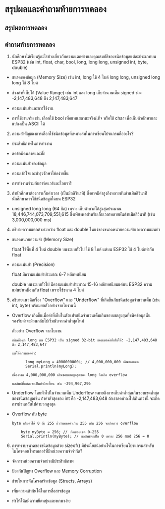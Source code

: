 # สรุปผลและคำถามท้ายการทดลอง

## สรุปผลการทดลอง


## คำถามท้ายการทดลอง

1. นักศึกษาได้เรียนรู้อะไรบ้างเกี่ยวกับความแตกต่างและคุณสมบัติของชนิดข้อมูลแต่ละประเภทบน ESP32 (เช่น int, float, char, bool, long, long long, unsigned int, byte, double)

- ขนาดของข้อมูล (Memory Size) เช่น int, long ใช้ 4 ไบต์ long long, unsigned long long ใช้ 8 ไบต์

- ช่วงค่าที่เก็บได้ (Value Range) เช่น int และ long เก็บจำนวนเต็ม signed ช่วง -2,147,483,648 ถึง 2,147,483,647

- ความแม่นยำและการใช้งาน 

- การใช้งานจริง เช่น เลือกใช้ bool เพื่อแทนสถานะจริง/เท็จ หรือใช้ char เพื่อเก็บตัวอักษรและแปลงเป็น ASCII ได้

2. ความสำคัญของการเลือกใช้ชนิดข้อมูลที่เหมาะสมในการเขียนโปรแกรมคืออะไร?

- ประสิทธิภาพในการทำงาน
  
- ลดข้อผิดพลาดและบั๊ก
  
- ความแม่นยำของข้อมูล

- ความเข้าใจและบำรุงรักษาโค้ดง่ายขึ้น

- การทำงานร่วมกับฮาร์ดแวร์และไลบรารี

3. ถ้านักศึกษาต้องการเก็บค่าเวลา (เป็นมิลลิวินาที) ซึ่งอาจมีค่าสูงถึงหลายพันล้านมิลลิวินาที นักศึกษาควรใช้ชนิดข้อมูลใดบน ESP32

- unsigned long long (64 บิต) เพราะ เก็บค่าบวกได้สูงสุดประมาณ 18,446,744,073,709,551,615 ซึ่งเพียงพอสำหรับเก็บเวลาหลายพันล้านมิลลิวินาที (เช่น 3,000,000,000 ms)

  
4. อธิบายความแตกต่างระหว่าง float และ double ในแง่ของขนาดหน่วยความจำและความแม่นยำ

- ขนาดหน่วยความจำ (Memory Size)
  
  float ใช้พื้นที่ 4 ไบต์ double บนระบบทั่วไป ใช้ 8 ไบต์ แต่บน ESP32 ใช้ 4 ไบต์เท่ากับ float

- ความแม่นยำ (Precision)
  
  float มีความแม่นยำประมาณ 6-7 หลักทศนิยม
  
  double บนระบบทั่วไป มีความแม่นยำประมาณ 15-16 หลักทศนิยมแต่บน ESP32 ความแม่นยำเหมือนกับ float เพราะใช้ขนาด 4 ไบต์
5. อธิบายแนวคิดเรื่อง "Overflow" และ "Underflow" ที่เกิดขึ้นกับชนิดข้อมูลจำนวนเต็ม (เช่น int, byte) พร้อมยกตัวอย่างจากใบงานนี้

- Overflow เกิดขึ้นเมื่อค่าที่เก็บในตัวแปรชนิดจำนวนเต็มเกินขอบเขตสูงสุดที่ชนิดข้อมูลนั้นรองรับค่าจะม้วนกลับไปเริ่มนับจากค่าต่ำสุดใหม่

    ตัวอย่าง Overflow จากใบงาน

      ชนิดข้อมูล long บน ESP32 เป็น signed 32-bit ขอบเขตค่าที่เก็บได้: -2,147,483,648 ถึง 2,147,483,647

      แต่โค้ดกำหนดค่า:

            long myLong = 4000000000L; // 4,000,000,000 เกินขอบเขต
            Serial.println(myLong);

      เนื่องจาก 4,000,000,000 เกินขอบเขตสูงสุดของ long จึงเกิด overflow

      ผลลัพธ์ที่แสดงจะเป็นค่าผิดเพี้ยน เช่น -294,967,296

- Underflow โดยทั่วไปในจำนวนเต็ม Underflow หมายถึงการเก็บค่าต่ำสุดเกินขอบเขตต่ำสุดของชนิดข้อมูลเช่น ถ้าค่าต่ำสุดของ int คือ -2,147,483,648 ถ้าเราลดค่าลงไปเกินกว่านี้ จะเกิดการม้วนกลับไปค่าบวกสูงสุด
 
- Overflow กับ byte
  
      byte เก็บค่าได้ 0 ถึง 255 ถ้ากำหนดค่าเกิน 255 เช่น 256 จะเกิดการ overflow
  
          byte myByte = 256; // เกินขอบเขต 0-255
          Serial.println(myByte); // ผลลัพธ์จะเป็น 0 เพราะ 256 mod 256 = 0

6. การทราบขนาดของชนิดข้อมูลด้วย sizeof() มีประโยชน์อย่างไรในการเขียนโปรแกรมสำหรับไมโครคอนโทรลเลอร์ที่มีหน่วยความจำจำกัด?

- จัดการหน่วยความจำอย่างมีประสิทธิภาพ
  
- ป้องกันปัญหา Overflow และ Memory Corruption

- ช่วยในการจัดโครงสร้างข้อมูล (Structs, Arrays)

- เพิ่มความเข้ากันได้ในการสื่อสารข้อมูล

- ทำให้โค้ดมีความยืดหยุ่นและพกพาง่าย
